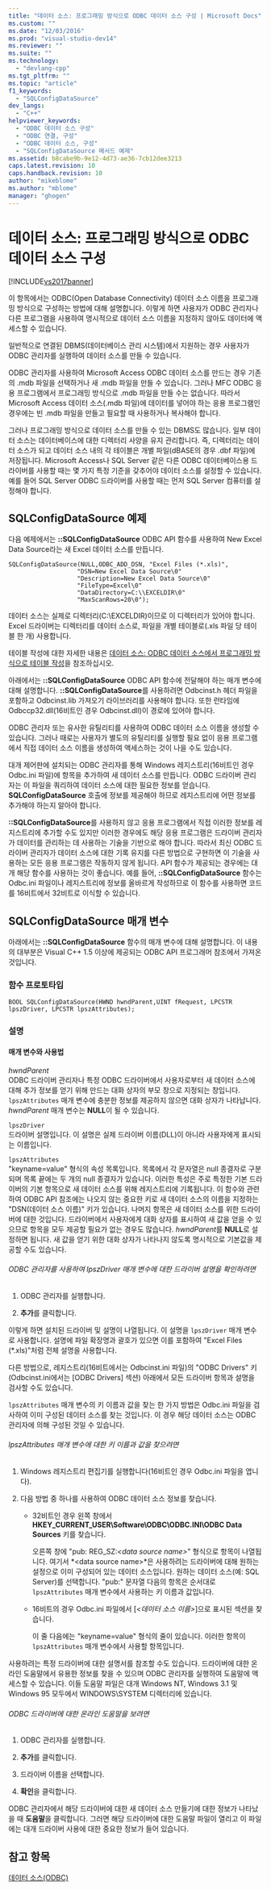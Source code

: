 ```yaml
---
title: "데이터 소스: 프로그래밍 방식으로 ODBC 데이터 소스 구성 | Microsoft Docs"
ms.custom: ""
ms.date: "12/03/2016"
ms.prod: "visual-studio-dev14"
ms.reviewer: ""
ms.suite: ""
ms.technology: 
  - "devlang-cpp"
ms.tgt_pltfrm: ""
ms.topic: "article"
f1_keywords: 
  - "SQLConfigDataSource"
dev_langs: 
  - "C++"
helpviewer_keywords: 
  - "ODBC 데이터 소스 구성"
  - "ODBC 연결, 구성"
  - "ODBC 데이터 소스, 구성"
  - "SQLConfigDataSource 메서드 예제"
ms.assetid: b8cabe9b-9e12-4d73-ae36-7cb12dee3213
caps.latest.revision: 10
caps.handback.revision: 10
author: "mikeblome"
ms.author: "mblome"
manager: "ghogen"
---
```

# 데이터 소스: 프로그래밍 방식으로 ODBC 데이터 소스 구성
[!INCLUDE[vs2017banner](../../assembler/inline/includes/vs2017banner.md)]

이 항목에서는 ODBC\(Open Database Connectivity\) 데이터 소스 이름을 프로그래밍 방식으로 구성하는 방법에 대해 설명합니다.  이렇게 하면 사용자가 ODBC 관리자나 다른 프로그램을 사용하여 명시적으로 데이터 소스 이름을 지정하지 않아도 데이터에 액세스할 수 있습니다.  
  
 일반적으로 연결된 DBMS\(데이터베이스 관리 시스템\)에서 지원하는 경우 사용자가 ODBC 관리자를 실행하여 데이터 소스를 만들 수 있습니다.  
  
 ODBC 관리자를 사용하여 Microsoft Access ODBC 데이터 소스를 만드는 경우 기존의 .mdb 파일을 선택하거나 새 .mdb 파일을 만들 수 있습니다.  그러나 MFC ODBC 응용 프로그램에서 프로그래밍 방식으로 .mdb 파일을 만들 수는 없습니다.  따라서 Microsoft Access 데이터 소스\(.mdb 파일\)에 데이터를 넣어야 하는 응용 프로그램인 경우에는 빈 .mdb 파일을 만들고 필요할 때 사용하거나 복사해야 합니다.  
  
 그러나 프로그래밍 방식으로 데이터 소스를 만들 수 있는 DBMS도 많습니다.  일부 데이터 소스는 데이터베이스에 대한 디렉터리 사양을 유지 관리합니다.  즉, 디렉터리는 데이터 소스가 되고 데이터 소스 내의 각 테이블은 개별 파일\(dBASE의 경우 .dbf 파일\)에 저장됩니다.  Microsoft Access나 SQL Server 같은 다른 ODBC 데이터베이스용 드라이버를 사용할 때는 몇 가지 특정 기준을 갖추어야 데이터 소스를 설정할 수 있습니다.  예를 들어 SQL Server ODBC 드라이버를 사용할 때는 먼저 SQL Server 컴퓨터를 설정해야 합니다.  
  
##  <a name="_core_sqlconfigdatasource_example"></a> SQLConfigDataSource 예제  
 다음 예제에서는 **::SQLConfigDataSource** ODBC API 함수를 사용하여 New Excel Data Source라는 새 Excel 데이터 소스를 만듭니다.  
  
```  
SQLConfigDataSource(NULL,ODBC_ADD_DSN, "Excel Files (*.xls)",   
                   "DSN=New Excel Data Source\0"   
                   "Description=New Excel Data Source\0"   
                   "FileType=Excel\0"   
                   "DataDirectory=C:\\EXCELDIR\0"   
                   "MaxScanRows=20\0");  
```  
  
 데이터 소스는 실제로 디렉터리\(C:\\EXCELDIR\)이므로 이 디렉터리가 있어야 합니다.  Excel 드라이버는 디렉터리를 데이터 소스로, 파일을 개별 테이블로\(.xls 파일 당 테이블 한 개\) 사용합니다.  
  
 테이블 작성에 대한 자세한 내용은 [데이터 소스: ODBC 데이터 소스에서 프로그래밍 방식으로 테이블 작성](../../data/odbc/data-source-programmatically-creating-a-table-in-an-odbc-data-source.md)을 참조하십시오.  
  
 아래에서는 **::SQLConfigDataSource** ODBC API 함수에 전달해야 하는 매개 변수에 대해 설명합니다.  **::SQLConfigDataSource**를 사용하려면 Odbcinst.h 헤더 파일을 포함하고 Odbcinst.lib 가져오기 라이브러리를 사용해야 합니다.  또한 런타임에 Odbccp32.dll\(16비트인 경우 Odbcinst.dll\)이 경로에 있어야 합니다.  
  
 ODBC 관리자 또는 유사한 유틸리티를 사용하여 ODBC 데이터 소스 이름을 생성할 수 있습니다.  그러나 때로는 사용자가 별도의 유틸리티를 실행할 필요 없이 응용 프로그램에서 직접 데이터 소스 이름을 생성하여 액세스하는 것이 나을 수도 있습니다.  
  
 대개 제어판에 설치되는 ODBC 관리자를 통해 Windows 레지스트리\(16비트인 경우 Odbc.ini 파일\)에 항목을 추가하여 새 데이터 소스를 만듭니다.  ODBC 드라이버 관리자는 이 파일을 쿼리하여 데이터 소스에 대한 필요한 정보를 얻습니다.  **SQLConfigDataSource** 호출에 정보를 제공해야 하므로 레지스트리에 어떤 정보를 추가해야 하는지 알아야 합니다.  
  
 **::SQLConfigDataSource**를 사용하지 않고 응용 프로그램에서 직접 이러한 정보를 레지스트리에 추가할 수도 있지만 이러한 경우에도 해당 응용 프로그램은 드라이버 관리자가 데이터를 관리하는 데 사용하는 기술을 기반으로 해야 합니다.  따라서 최신 ODBC 드라이버 관리자가 데이터 소스에 대한 기록 유지를 다른 방법으로 구현하면 이 기술을 사용하는 모든 응용 프로그램은 작동하지 않게 됩니다.  API 함수가 제공되는 경우에는 대개 해당 함수를 사용하는 것이 좋습니다.  예를 들어, **::SQLConfigDataSource** 함수는 Odbc.ini 파일이나 레지스트리에 정보를 올바르게 작성하므로 이 함수를 사용하면 코드를 16비트에서 32비트로 이식할 수 있습니다.  
  
##  <a name="_core_sqlconfigdatasource_parameters"></a> SQLConfigDataSource 매개 변수  
 아래에서는 **::SQLConfigDataSource** 함수의 매개 변수에 대해 설명합니다.  이 내용의 대부분은 Visual C\+\+ 1.5 이상에 제공되는 ODBC API 프로그래머 참조에서 가져온 것입니다.  
  
###  <a name="_core_function_prototype"></a> 함수 프로토타입  
  
```  
BOOL SQLConfigDataSource(HWND hwndParent,UINT fRequest, LPCSTR lpszDriver, LPCSTR lpszAttributes);  
```  
  
### 설명  
  
####  <a name="_core_parameters_and_usage"></a> 매개 변수와 사용법  
 *hwndParent*  
 ODBC 드라이버 관리자나 특정 ODBC 드라이버에서 사용자로부터 새 데이터 소스에 대해 추가 정보를 얻기 위해 만드는 대화 상자의 부모 창으로 지정되는 창입니다.  `lpszAttributes` 매개 변수에 충분한 정보를 제공하지 않으면 대화 상자가 나타납니다.  *hwndParent* 매개 변수는 **NULL**이 될 수 있습니다.  
  
 `lpszDriver`  
 드라이버 설명입니다.  이 설명은 실제 드라이버 이름\(DLL\)이 아니라 사용자에게 표시되는 이름입니다.  
  
 `lpszAttributes`  
 "keyname\=value" 형식의 속성 목록입니다.  목록에서 각 문자열은 null 종결자로 구분되며 목록 끝에는 두 개의 null 종결자가 있습니다.  이러한 특성은 주로 특정한 기본 드라이버의 기본 항목으로 새 데이터 소스를 위해 레지스트리에 기록됩니다.  이 함수와 관련하여 ODBC API 참조에는 나오지 않는 중요한 키로 새 데이터 소스의 이름을 지정하는 "DSN\(데이터 소스 이름\)" 키가 있습니다.  나머지 항목은 새 데이터 소스를 위한 드라이버에 대한 것입니다.  드라이버에서 사용자에게 대화 상자를 표시하여 새 값을 얻을 수 있으므로 항목을 모두 제공할 필요가 없는 경우도 많습니다. *hwndParent*를 **NULL**로 설정하면 됩니다. 새 값을 얻기 위한 대화 상자가 나타나지 않도록 명시적으로 기본값을 제공할 수도 있습니다.  
  
###### ODBC 관리자를 사용하여 lpszDriver 매개 변수에 대한 드라이버 설명을 확인하려면  
  
1.  ODBC 관리자를 실행합니다.  
  
2.  **추가**를 클릭합니다.  
  
 이렇게 하면 설치된 드라이버 및 설명이 나열됩니다.  이 설명을 `lpszDriver` 매개 변수로 사용합니다.  설명에 파일 확장명과 괄호가 있으면 이를 포함하여 "Excel Files \(\*.xls\)"처럼 전체 설명을 사용합니다.  
  
 다른 방법으로, 레지스트리\(16비트에서는 Odbcinst.ini 파일\)의 "ODBC Drivers" 키\(Odbcinst.ini에서는 \[ODBC Drivers\] 섹션\) 아래에서 모든 드라이버 항목과 설명을 검사할 수도 있습니다.  
  
 `lpszAttributes` 매개 변수의 키 이름과 값을 찾는 한 가지 방법은 Odbc.ini 파일을 검사하여 이미 구성된 데이터 소스를 찾는 것입니다. 이 경우 해당 데이터 소스는 ODBC 관리자에 의해 구성된 것일 수 있습니다.  
  
###### lpszAttributes 매개 변수에 대한 키 이름과 값을 찾으려면  
  
1.  Windows 레지스트리 편집기를 실행합니다\(16비트인 경우 Odbc.ini 파일을 엽니다\).  
  
2.  다음 방법 중 하나를 사용하여 ODBC 데이터 소스 정보를 찾습니다.  
  
    -   32비트인 경우 왼쪽 창에서 **HKEY\_CURRENT\_USER\\Software\\ODBC\\ODBC.INI\\ODBC Data Sources** 키를 찾습니다.  
  
         오른쪽 창에 "pub: REG\_SZ:*\<data source name\>*" 형식으로 항목이 나열됩니다. 여기서 *\<data source name\>*은 사용하려는 드라이버에 대해 원하는 설정으로 이미 구성되어 있는 데이터 소스입니다.  원하는 데이터 소스\(예: SQL Server\)를 선택합니다.  "pub:" 문자열 다음의 항목은 순서대로 `lpszAttributes` 매개 변수에서 사용하는 키 이름과 값입니다.  
  
    -   16비트의 경우 Odbc.ini 파일에서 \[*\<데이터 소스 이름\>*\]으로 표시된 섹션을 찾습니다.  
  
         이 줄 다음에는 "keyname\=value" 형식의 줄이 있습니다.  이러한 항목이 `lpszAttributes` 매개 변수에서 사용할 항목입니다.  
  
 사용하려는 특정 드라이버에 대한 설명서를 참조할 수도 있습니다.  드라이버에 대한 온라인 도움말에서 유용한 정보를 찾을 수 있으며 ODBC 관리자를 실행하여 도움말에 액세스할 수 있습니다.  이들 도움말 파일은 대개 Windows NT, Windows 3.1 및 Windows 95 모두에서 WINDOWS\\SYSTEM 디렉터리에 있습니다.  
  
###### ODBC 드라이버에 대한 온라인 도움말을 보려면  
  
1.  ODBC 관리자를 실행합니다.  
  
2.  **추가**를 클릭합니다.  
  
3.  드라이버 이름을 선택합니다.  
  
4.  **확인**을 클릭합니다.  
  
 ODBC 관리자에서 해당 드라이버에 대한 새 데이터 소스 만들기에 대한 정보가 나타났을 때 **도움말**을 클릭합니다.  그러면 해당 드라이버에 대한 도움말 파일이 열리고 이 파일에는 대개 드라이버 사용에 대한 중요한 정보가 들어 있습니다.  
  
## 참고 항목  
 [데이터 소스\(ODBC\)](../../data/odbc/data-source-odbc.md)